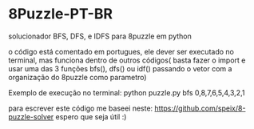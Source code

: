 # 8Puzzle-PT-BR
solucionador BFS, DFS, e IDFS para 8puzzle em python 

o código está comentado em portugues, ele dever ser executado no terminal, mas funciona dentro de outros códigos( basta fazer o import e usar uma das 3 funções bfs(), dfs() ou idf() passando o vetor com a organização do 8puzzle como parametro)

Exemplo de execução no terminal:
python puzzle.py bfs 0,8,7,6,5,4,3,2,1

para escrever este código me baseei neste: https://github.com/speix/8-puzzle-solver
espero que seja útil :)
